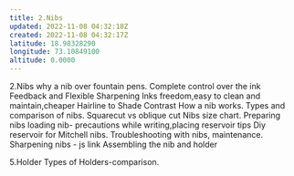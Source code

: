 ```yaml
---
title: 2.Nibs
updated: 2022-11-08 04:32:18Z
created: 2022-11-08 04:32:17Z
latitude: 18.98328290
longitude: 73.10849100
altitude: 0.0000
---
```


2.Nibs
why a nib over fountain pens.
Complete control over the ink
Feedback and Flexible
Sharpening
Inks freedom,easy to clean and maintain,cheaper
Hairline to Shade Contrast
How a nib works.
Types and comparison of nibs.
Squarecut vs oblique cut
Nibs size chart.
Preparing nibs
loading nib- precautions while writing,placing reservoir tips
Diy reservoir for Mitchell nibs.
Troubleshooting with nibs, maintenance.
Sharpening nibs - js link
Assembling the nib and holder


5.Holder
Types of Holders-comparison.